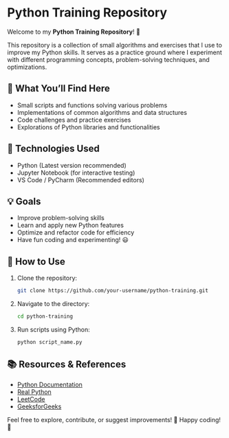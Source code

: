 # Python Training Repository

Welcome to my **Python Training Repository**! 🚀

This repository is a collection of small algorithms and exercises that I use to improve my Python skills. It serves as a practice ground where I experiment with different programming concepts, problem-solving techniques, and optimizations.

## 📌 What You’ll Find Here
- Small scripts and functions solving various problems
- Implementations of common algorithms and data structures
- Code challenges and practice exercises
- Explorations of Python libraries and functionalities

## 🔧 Technologies Used
- Python (Latest version recommended)
- Jupyter Notebook (for interactive testing)
- VS Code / PyCharm (Recommended editors)

## 💡 Goals
- Improve problem-solving skills
- Learn and apply new Python features
- Optimize and refactor code for efficiency
- Have fun coding and experimenting! 😃

## 🚀 How to Use
1. Clone the repository:
   ```bash
   git clone https://github.com/your-username/python-training.git
   ```
2. Navigate to the directory:
   ```bash
   cd python-training
   ```
3. Run scripts using Python:
   ```bash
   python script_name.py
   ```

## 📚 Resources & References
- [Python Documentation](https://docs.python.org/3/)
- [Real Python](https://realpython.com/)
- [LeetCode](https://leetcode.com/)
- [GeeksforGeeks](https://www.geeksforgeeks.org/)

Feel free to explore, contribute, or suggest improvements! 🚀 Happy coding! 🎯

